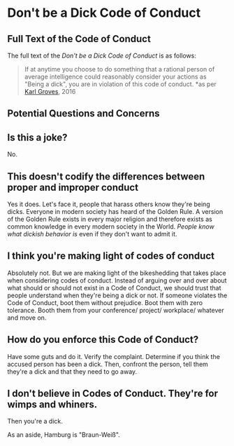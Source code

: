 Don't be a Dick Code of Conduct
===============================

Full Text of the Code of Conduct
--------------------------------

The full text of the *Don't be a Dick Code of Conduct* is as follows:

> If at anytime you choose to do something that a rational person of average
> intelligence could reasonably consider your actions as "Being a dick",
> you are in violation of this code of conduct.
> *as per [Karl Groves](https://github.com/karlgroves/dontbeadick), 2016

Potential Questions and Concerns
--------------------------------

Is this a joke?
---

No.

This doesn't codify the differences between proper and improper conduct
---

Yes it does. Let's face it, people that harass others know they're being dicks.
Everyone in modern society has heard of the Golden Rule. A version of the Golden
Rule exists in every major religion and therefore exists as common knowledge in
every modern society in the World. *People know what dickish behavior is* even
if they don't want to admit it.

I think you're making light of codes of conduct
---

Absolutely not. But we are making light of the bikeshedding that takes place
when considering codes of conduct. Instead of arguing over and over about
what should or should not exist in a Code of Conduct, we should trust that
people understand when they're being a dick or not. If someone violates the
Code of Conduct, boot them without prejudice. Boot them with zero tolerance.
Booth them from your conference/ project/ workplace/ whatever and move on.

How do you enforce this Code of Conduct?
---

Have some guts and do it. Verify the complaint. Determine if you think the
accused person has been a dick. Then, confront the person, tell them they're
a dick and that they need to go away.

I don't believe in Codes of Conduct. They're for wimps and whiners.
---

Then you're a dick.

As an aside, Hamburg is "Braun-Weiß".
